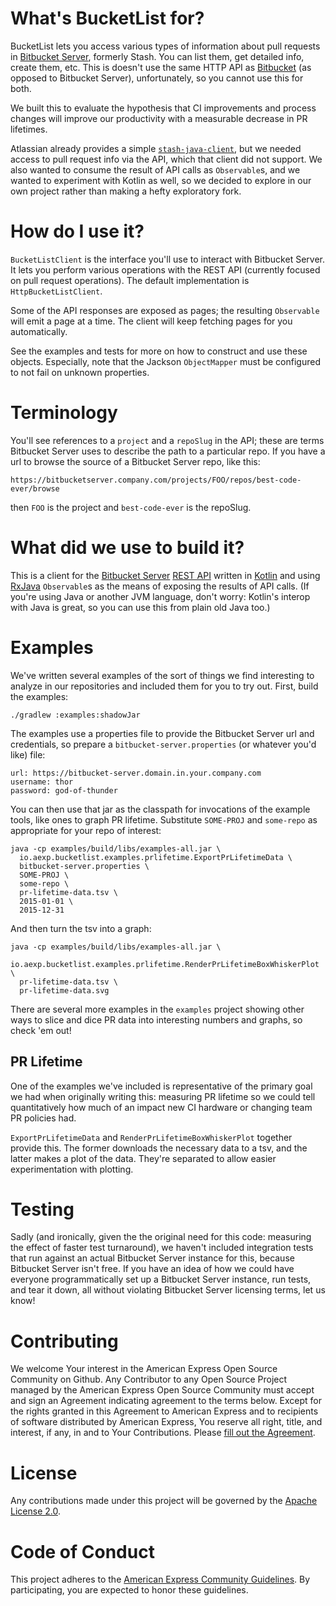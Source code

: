 # What's BucketList for?

BucketList lets you access various types of information about pull requests in [Bitbucket Server](https://www.atlassian.com/software/bitbucket), formerly Stash. You can list them, get detailed info, create them, etc. This is doesn't use the same HTTP API as [Bitbucket](https://www.bitbucket.org) (as opposed to Bitbucket Server), unfortunately, so you cannot use this for both.

We built this to evaluate the hypothesis that CI improvements and process changes will improve our productivity with a measurable decrease in PR lifetimes.

Atlassian already provides a simple [`stash-java-client`](https://bitbucket.org/atlassianlabs/stash-java-client/overview), but we needed access to pull request info via the API, which that client did not support. We also wanted to consume the result of API calls as `Observable`s, and we wanted to experiment with Kotlin as well, so we decided to explore in our own project rather than making a hefty exploratory fork.

# How do I use it?

`BucketListClient` is the interface you'll use to interact with Bitbucket Server. It lets you perform various operations with the REST API (currently focused on pull request operations). The default implementation is `HttpBucketListClient`.

Some of the API responses are exposed as pages; the resulting `Observable` will emit a page at a time. The client will keep fetching pages for you automatically.

See the examples and tests for more on how to construct and use these objects. Especially, note that the Jackson `ObjectMapper` must be configured to not fail on unknown properties.

# Terminology

You'll see references to a `project` and a `repoSlug` in the API; these are terms Bitbucket Server uses to describe the path to a particular repo. If you have a url to browse the source of a Bitbucket Server repo, like this:

```
https://bitbucketserver.company.com/projects/FOO/repos/best-code-ever/browse
```

then `FOO` is the project and `best-code-ever` is the repoSlug.

# What did we use to build it?

This is a client for the [Bitbucket Server](https://www.atlassian.com/software/bitbucket) [REST API](https://developer.atlassian.com/stash/docs/latest/reference/rest-api.html) written in [Kotlin](http://kotlinlang.org/) and using [RxJava](https://github.com/ReactiveX/RxJava) `Observable`s as the means of exposing the results of API calls. (If you're using Java or another JVM language, don't worry: Kotlin's interop with Java is great, so you can use this from plain old Java too.)

# Examples

We've written several examples of the sort of things we find interesting to analyze in our repositories and included them for you to try out. First, build the examples:

```
./gradlew :examples:shadowJar
```

The examples use a properties file to provide the Bitbucket Server url and credentials, so prepare a `bitbucket-server.properties` (or whatever you'd like) file:

```
url: https://bitbucket-server.domain.in.your.company.com
username: thor
password: god-of-thunder
```

You can then use that jar as the classpath for invocations of the example tools, like ones to graph PR lifetime. Substitute `SOME-PROJ` and `some-repo` as appropriate for your repo of interest:

```
java -cp examples/build/libs/examples-all.jar \
  io.aexp.bucketlist.examples.prlifetime.ExportPrLifetimeData \
  bitbucket-server.properties \
  SOME-PROJ \
  some-repo \
  pr-lifetime-data.tsv \
  2015-01-01 \
  2015-12-31
```

And then turn the tsv into a graph:

```
java -cp examples/build/libs/examples-all.jar \
  io.aexp.bucketlist.examples.prlifetime.RenderPrLifetimeBoxWhiskerPlot \
  pr-lifetime-data.tsv \
  pr-lifetime-data.svg
```

There are several more examples in the `examples` project showing other ways to slice and dice PR data into interesting numbers and graphs, so check 'em out!

## PR Lifetime

One of the examples we've included is representative of the primary goal we had when originally writing this: measuring PR lifetime so we could tell quantitatively how much of an impact new CI hardware or changing team PR policies had.

`ExportPrLifetimeData`  and `RenderPrLifetimeBoxWhiskerPlot` together provide this. The former downloads the necessary data to a tsv, and the latter makes a plot of the data. They're separated to allow easier experimentation with plotting.

# Testing

Sadly (and ironically, given the the original need for this code: measuring the effect of faster test turnaround), we haven't included integration tests that run against an actual Bitbucket Server instance for this, because Bitbucket Server isn't free. If you have an idea of how we could have everyone programmatically set up a Bitbucket Server instance, run tests, and tear it down, all without violating Bitbucket Server licensing terms, let us know!

# Contributing

We welcome Your interest in the American Express Open Source Community on Github. Any Contributor to any Open Source Project managed by the American Express Open Source Community must accept and sign an Agreement indicating agreement to the terms below. Except for the rights granted in this Agreement to American Express and to recipients of software distributed by American Express, You reserve all right, title, and interest, if any, in and to Your Contributions. Please [fill out the Agreement](http://goo.gl/forms/mIHWH1Dcuy).

# License

Any contributions made under this project will be governed by the [Apache License 2.0](https://github.com/americanexpress/bucketlist/blob/master/LICENSE.txt).

# Code of Conduct

This project adheres to the [American Express Community Guidelines](https://github.com/americanexpress/bucketlist/wiki/Code-of-Conduct).
By participating, you are expected to honor these guidelines.
